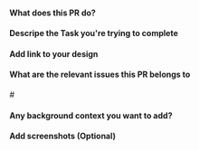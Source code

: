 <!-- Love osca? Please consider supporting our collective:
👉  https://opencollective.com/osca/donate -->

#### What does this PR do?

#### Descripe the Task you're trying to complete

#### Add link to your design

#### What are the relevant issues this PR belongs to

#<ISSUE NUMBER>

#### Any background context you want to add?

#### Add screenshots (Optional)
